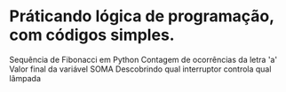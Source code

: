 # Práticando lógica de programação, com códigos simples.
 Sequência de Fibonacci em Python
 Contagem de ocorrências da letra 'a'
 Valor final da variável SOMA
 Descobrindo qual interruptor controla qual lâmpada
